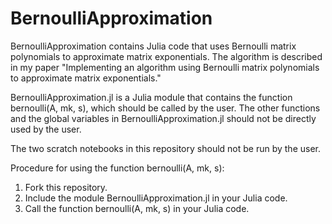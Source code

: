 # BernoulliApproximation
BernoulliApproximation contains Julia code that uses Bernoulli matrix polynomials to approximate matrix exponentials. The algorithm is described in my paper "Implementing an algorithm using Bernoulli matrix polynomials to approximate matrix exponentials."

BernoulliApproximation.jl is a Julia module that contains the function bernoulli(A, mk, s), which should be called by the user. The other functions and the global variables in BernoulliApproximation.jl should not be directly used by the user.

The two scratch notebooks in this repository should not be run by the user.

Procedure for using the function bernoulli(A, mk, s):
1. Fork this repository.
2. Include the module BernoulliApproximation.jl in your Julia code.
3. Call the function bernoulli(A, mk, s) in your Julia code.
